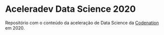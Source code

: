 # Aceleradev Data Science 2020
Repositório com o conteúdo da aceleração de Data Science da [Codenation](https://www.codenation.dev/) em 2020.
